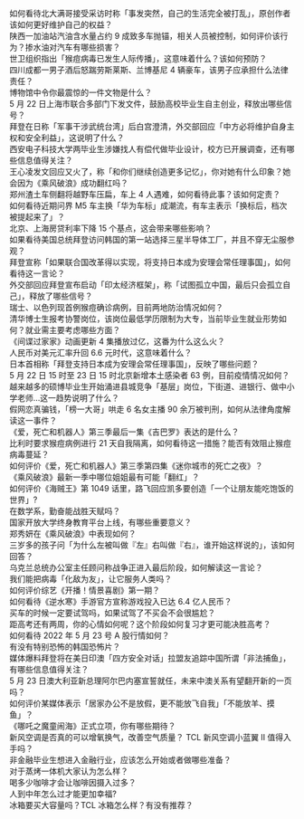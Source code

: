 如何看待北大满哥接受采访时称「事发突然，自己的生活完全被打乱」，原创作者该如何更好维护自己的权益？  
陕西一加油站汽油含水量占约 9 成致多车抛锚，相关人员被控制，如何评价该行为？掺水油对汽车有哪些损害？  
世卫组织指出「猴痘病毒已发生人际传播」，这意味着什么？该如何预防？  
四川成都一男子酒后怒踹劳斯莱斯、兰博基尼 4 辆豪车，该男子应承担什么法律责任？  
博物馆中令你最震惊的一件文物是什么？  
5 月 22 日上海市联合多部门下发文件，鼓励高校毕业生自主创业，释放出哪些信号？  
拜登在日称「军事干涉武统台湾」后白宫澄清，外交部回应「中方必将维护自身主权和安全利益」，这说明了什么？  
西安电子科技大学两毕业生涉嫌找人有偿代做毕业设计，校方已开展调查，还有哪些信息值得关注？  
王心凌发文回应又火了，称「和你们继续创造更多记忆」，你对她有什么印象？她会因为《乘风破浪》成功翻红吗？  
郑州渣土车侧翻将越野车压扁，车上 4 人遇难，如何看待此事？该如何定责？  
如何看待近期问界 M5 车主换「华为车标」成潮流，有车主表示「换标后，档次被提起来了」？  
北京、上海房贷利率下降 15 个基点，这会带来哪些影响？  
如果看待美国总统拜登访问韩国的第一站选择三星半导体工厂，并且不穿无尘服参观？  
拜登宣称「如果联合国改革得以实现，将支持日本成为安理会常任理事国」，如何看待这一言论？  
外交部回应拜登宣布启动「印太经济框架」，称「试图孤立中国，最后只会孤立自己」，释放了哪些信号？  
瑞士、以色列现首例猴痘确诊病例，目前两地防治情况如何？  
清华博士生报考协警岗位，该岗位最低学历限制为大专，当前毕业生就业形势如何？就业需主要考虑哪些方面？  
《间谍过家家》动画更新 4 集播放过亿，这番为什么这么火？  
人民币对美元汇率升回 6.6 元时代，这意味着什么？  
日本首相称「拜登支持日本成为安理会常任理事国」，反映了哪些问题？  
5 月 22 日 15 时至 23 日 15 时北京新增本土感染者 63 例，目前疫情情况如何？  
越来越多的硕博毕业生开始涌进县城竞争「基层」岗位，下街道、进银行、做中小学老师…这一趋势说明了什么？  
假网恋真骗钱，「榜一大哥」哄走 6 名女主播 90 余万被判刑，如何从法律角度解读这一事件？  
《爱，死亡和机器人》第三季最后一集《吉巴罗》表达的是什么？  
比利时要求猴痘病例进行 21 天自我隔离，如何看待这一措施？能否有效阻止猴痘病毒蔓延？  
如何评价《爱，死亡和机器人》第三季第四集《迷你城市的死亡之夜》？  
《乘风破浪》最新一季中哪位姐姐最有可能「翻红」？  
如何评价《海贼王》第 1049 话里，路飞回应凯多要创造「一个让朋友能吃饱饭的世界」?  
在数学系，勤奋能战胜天赋吗？  
国家开放大学终身教育平台上线，有哪些重要意义？  
郑秀妍在《乘风破浪》中表现如何？  
三岁多的孩子问「为什么左被叫做『左』右叫做『右』，谁开始这样说的」，该如何回答？  
乌克兰总统办公室主任顾问称战争正进入最后阶段，如何解读这一言论？  
我们能把病毒「化敌为友」，让它服务人类吗？  
如何评价综艺《开播！情景喜剧》第一期？  
如何看待《逆水寒》手游官方宣称游戏投入已达 6.4 亿人民币？  
买车的时候一定要试驾吗，如果试驾了不买会不会很尴尬？  
距高考还有两周，你的心情如何呢？这个阶段如何复习才更可能决胜高考？  
如何看待 2022 年 5 月 23 号 A 股行情如何？  
有没有特别恐怖的韩国恐怖片？  
媒体爆料拜登将在美日印澳「四方安全对话」拉盟友追踪中国所谓「非法捕鱼」，有哪些信息值得关注？  
5 月 23 日澳大利亚新总理阿尔巴内塞宣誓就任，未来中澳关系有望翻开新的一页吗？  
如何评价某媒体表示「居家办公不是放假，更不能放飞自我」「不能放羊、摸鱼」？  
《哪吒之魔童闹海》正式立项，你有哪些期待？  
新风空调是否真的可以增氧换气，改善空气质量？ TCL 新风空调小蓝翼 II 值得入手吗？  
非金融毕业生想进入金融行业，应该怎么开始或者做哪些准备？  
对于蒸烤一体机大家认为怎么样？  
喝多少咖啡才会让咖啡因摄入过多？  
人到中年怎么过才能更加幸福?  
冰箱要买大容量吗？TCL 冰箱怎么样？有没有推荐？  
